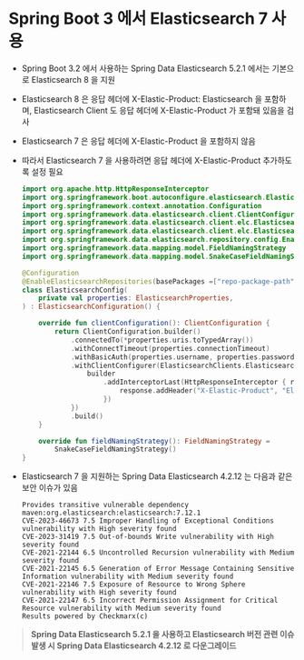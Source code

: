 # Spring Boot 3 에서 Elasticsearch 7 사용

- Spring Boot 3.2 에서 사용하는 Spring Data Elasticsearch 5.2.1 에서는 기본으로 Elasticsearch 8 을 지원
- Elasticsearch 8 은 응답 헤더에 X-Elastic-Product: Elasticsearch 을 포함하며, Elasticsearch Client 도 응답 헤더에 X-Elastic-Product 가 포함돼 있음을 검사
- Elasticsearch 7 은 응답 헤더에 X-Elastic-Product 을 포함하지 않음
- 따라서 Elasticsearch 7 을 사용하려면 응답 헤더에 X-Elastic-Product 추가하도록 설정 필요

  ```kotlin
  import org.apache.http.HttpResponseInterceptor
  import org.springframework.boot.autoconfigure.elasticsearch.ElasticsearchProperties
  import org.springframework.context.annotation.Configuration
  import org.springframework.data.elasticsearch.client.ClientConfiguration
  import org.springframework.data.elasticsearch.client.elc.ElasticsearchClients
  import org.springframework.data.elasticsearch.client.elc.ElasticsearchConfiguration
  import org.springframework.data.elasticsearch.repository.config.EnableElasticsearchRepositories
  import org.springframework.data.mapping.model.FieldNamingStrategy
  import org.springframework.data.mapping.model.SnakeCaseFieldNamingStrategy
  
  @Configuration
  @EnableElasticsearchRepositories(basePackages =["repo-package-path"])
  class ElasticsearchConfig(
      private val properties: ElasticsearchProperties,
  ) : ElasticsearchConfiguration() {
  
      override fun clientConfiguration(): ClientConfiguration {
          return ClientConfiguration.builder()
              .connectedTo(*properties.uris.toTypedArray())
              .withConnectTimeout(properties.connectionTimeout)
              .withBasicAuth(properties.username, properties.password)
              .withClientConfigurer(ElasticsearchClients.ElasticsearchHttpClientConfigurationCallback.from { builder ->
                  builder
                      .addInterceptorLast(HttpResponseInterceptor { response, _ ->
                          response.addHeader("X-Elastic-Product", "Elasticsearch")  // 여기!!
                      })
              })
              .build()
      }
  
      override fun fieldNamingStrategy(): FieldNamingStrategy =
          SnakeCaseFieldNamingStrategy()
  }
  ```

- Elasticsearch 7 을 지원하는 Spring Data Elasticsearch 4.2.12 는 다음과 같은 보안 이슈가 있음
  ```
  Provides transitive vulnerable dependency maven:org.elasticsearch:elasticsearch:7.12.1
  CVE-2023-46673 7.5 Improper Handling of Exceptional Conditions vulnerability with High severity found
  CVE-2023-31419 7.5 Out-of-bounds Write vulnerability with High severity found
  CVE-2021-22144 6.5 Uncontrolled Recursion vulnerability with Medium severity found
  CVE-2021-22145 6.5 Generation of Error Message Containing Sensitive Information vulnerability with Medium severity found
  CVE-2021-22146 7.5 Exposure of Resource to Wrong Sphere vulnerability with High severity found
  CVE-2021-22147 6.5 Incorrect Permission Assignment for Critical Resource vulnerability with Medium severity found
  Results powered by Checkmarx(c)
  ```
>**Spring Data Elasticsearch 5.2.1 을 사용하고 Elasticsearch 버전 관련 이슈 발생 시 Spring Data Elasticsearch 4.2.12 로 다운그레이드**
